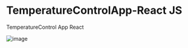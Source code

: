 # TemperatureControlApp-React JS
TemperatureControl App React

![image](https://user-images.githubusercontent.com/32854050/111350283-3cde3c80-8682-11eb-8bc1-e9de370357a8.png)
